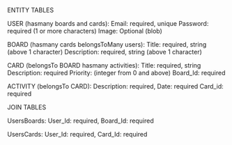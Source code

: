 ENTITY TABLES

USER (hasmany boards and cards):
  Email: required, unique
  Password: required (1 or more characters)
  Image: Optional (blob)

BOARD (hasmany cards belongsToMany users):
  Title: required, string (above 1 character)
  Description: required, string (above 1 character)

CARD (belongsTo BOARD hasmany activities):
  Title: required, string
  Description: required
  Priority: (integer from 0 and above)
  Board_Id: required

ACTIVITY (belongsTo CARD):
  Description: required,
  Date: required
  Card_id: required

JOIN TABLES

UsersBoards:
  User_Id: required,
  Board_Id: required

UsersCards:
  User_Id: required,
  Card_Id: required
